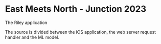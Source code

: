 # East Meets North - Junction 2023

The Riley application

The source is divided between the iOS application, the web server request handler and the ML model.

